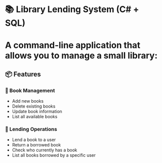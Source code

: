 # 📚 Library Lending System (C# + SQL)

# A command-line application that allows you to manage a small library:

## 📦 Features

### 📘 Book Management

- Add new books
- Delete existing books
- Update book information
- List all available books


### 🔄 Lending Operations

- Lend a book to a user
- Return a borrowed book
- Check who currently has a book
- List all books borrowed by a specific user


